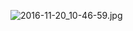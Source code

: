 ![2016-11-20_10-46-59.jpg](https://openfilecdn.upupmo.com/upupmo-article/mac/basic/mac-system-45-power-start.png)
